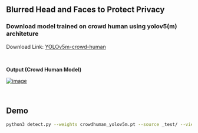 ##  Blurred Head and Faces to Protect Privacy 

### Download model trained on crowd human using yolov5(m) architeture
Download Link:  [YOLOv5m-crowd-human](https://drive.google.com/file/d/1gglIwqxaH2iTvy6lZlXuAcMpd_U0GCUb/view?usp=sharing) 


<br/>

**Output (Crowd Human Model)**

[![image](https://github.com/antar-ai/yolo-examples/blob/master/yolov5-blur-heads/assets/demo.png)](https://github.com/antar-ai/yolo-examples/blob/master/yolov5-blur-heads/assets/blur_face.mp4)

<br/>


## Demo 

```bash
python3 detect.py --weights crowdhuman_yolov5m.pt --source _test/ --view-img  --heads
```
